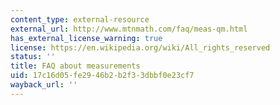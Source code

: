 ```yaml
---
content_type: external-resource
external_url: http://www.mtnmath.com/faq/meas-qm.html
has_external_license_warning: true
license: https://en.wikipedia.org/wiki/All_rights_reserved
status: ''
title: FAQ about measurements
uid: 17c16d05-fe29-46b2-b2f3-3dbbf0e23cf7
wayback_url: ''
---
```

